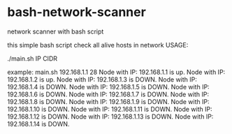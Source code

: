 # bash-network-scanner
network scanner with bash script


this simple bash script check all alive hosts in network
USAGE:

./main.sh IP CIDR

example:
main.sh 192.168.1.1 28
Node with IP: 192.168.1.1 is up.
Node with IP: 192.168.1.2 is up.
Node with IP: 192.168.1.3 is DOWN.
Node with IP: 192.168.1.4 is DOWN.
Node with IP: 192.168.1.5 is DOWN.
Node with IP: 192.168.1.6 is DOWN.
Node with IP: 192.168.1.7 is DOWN.
Node with IP: 192.168.1.8 is DOWN.
Node with IP: 192.168.1.9 is DOWN.
Node with IP: 192.168.1.10 is DOWN.
Node with IP: 192.168.1.11 is DOWN.
Node with IP: 192.168.1.12 is DOWN.
Node with IP: 192.168.1.13 is DOWN.
Node with IP: 192.168.1.14 is DOWN.
